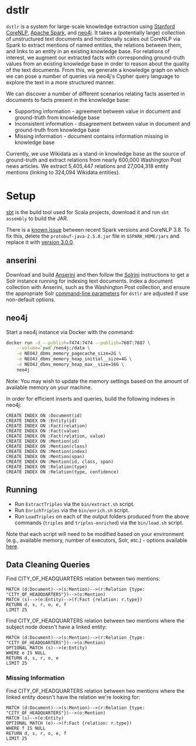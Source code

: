 # dstlr

`dstlr` is a system for large-scale knowledge extraction using [Stanford CoreNLP](https://stanfordnlp.github.io/CoreNLP/), [Apache Spark](https://spark.apache.org/), and [neo4j](https://neo4j.com/). It takes a (potentially large) collection of unstructured text documents and horiztonally scales out CoreNLP via Spark to extract mentions of named entities, the relations between them, and links to an entity in an existing knowledge base. For relations of interest, we augment our extracted facts with corresponding ground-truth values from an existing knowledge base in order to reason about the quality of the text documents. From this, we generate a knowledge graph on which we can pose a number of queries via neo4j's Cypher query language to explore the text in a more structured manner.

We can discover a number of different scenarios relating facts asserted in documents to facts present in the knowledge base:
+ Supporting information - agreement between value in document and ground-truth from knowledge base
+ Inconsistent information - disagreement between value in document and ground-truth from knowledge base
+ Missing information - document contains information missing in knowledge base

Currently, we use Wikidata as a stand-in knowledge base as the source of ground-truth and extract relations from nearly 600,000 Washington Post news articles. We extract 5,405,447 relations and 27,004,318 entity mentions (linking to 324,094 Wikidata entities).

# Setup

[sbt](https://www.scala-sbt.org/) is the build tool used for Scala projects, download it and run `sbt assembly` to build the JAR.

There is a [known issue](https://github.com/stanfordnlp/CoreNLP/issues/556) between recent Spark versions and CoreNLP 3.8. To fix this, delete the `protobuf-java-2.5.0.jar` file in `$SPARK_HOME/jars` and replace it with [version 3.0.0](https://repo1.maven.org/maven2/com/google/protobuf/protobuf-java/3.0.0/protobuf-java-3.0.0.jar).

## anserini

Download and build [Anserini](http://anserini.io) and then follow the [Solrini](https://github.com/castorini/anserini/blob/master/docs/solrini.md) instructions to get a Solr instance running for indexing text documents. Index a document collection with Anserini, such as the Washington Post collection, and ensure the appropriate Solr [command-line parameters](https://github.com/dstlry/dstlr/blob/master/src/main/scala/io/dstlr/package.scala) for `dstlr` are adjusted if use non-default options.

## neo4j

Start a neo4j instance via Docker with the command:
```bash
docker run -d --publish=7474:7474 --publish=7687:7687 \
    --volume=`pwd`/neo4j:/data \
    -e NEO4J_dbms_memory_pagecache_size=2G \
    -e NEO4J_dbms_memory_heap_initial__size=4G \
    -e NEO4J_dbms_memory_heap_max__size=16G \
    neo4j
```

Note: You may wish to update the memory settings based on the amount of available memory on your machine.

In order for efficient inserts and queries, build the following indexes in neo4j:
```
CREATE INDEX ON :Document(id)
CREATE INDEX ON :Entity(id)
CREATE INDEX ON :Fact(relation)
CREATE INDEX ON :Fact(value)
CREATE INDEX ON :Fact(relation, value)
CREATE INDEX ON :Mention(id)
CREATE INDEX ON :Mention(class)
CREATE INDEX ON :Mention(index)
CREATE INDEX ON :Mention(span)
CREATE INDEX ON :Mention(id, class, span)
CREATE INDEX ON :Relation(type)
CREATE INDEX ON :Relation(type, confidence)
```

## Running

* Run `ExtractTriples` via the `bin/extract.sh` script.
* Run `EnrichTriples` via the `bin/enrich.sh` script.
* Run `LoadTriples` on each of the output folders produced from the above commands (`triples` and `triples-enriched`) via the `bin/load.sh` script.

Note that each script will need to be modified based on your environment (e.g., available memory, number of executors, Solr, etc.) - options available [here](src/main/scala/io/dstlr/package.scala).

## Data Cleaning Queries

Find CITY_OF_HEADQUARTERS relation between two mentions:
```
MATCH (d:Document)-->(s:Mention)-->(r:Relation {type: "CITY_OF_HEADQUARTERS"})-->(o:Mention)
MATCH (s)-->(e:Entity)-->(f:Fact {relation: r.type})
RETURN d, s, r, o, e, f
LIMIT 25
```

Find CITY_OF_HEADQUARTERS relation between two mentions where the subject node doesn't have a linked entity:
```
MATCH (d:Document)-->(s:Mention)-->(r:Relation {type: "CITY_OF_HEADQUARTERS"})-->(o:Mention)
OPTIONAL MATCH (s)-->(e:Entity)
WHERE e IS NULL
RETURN d, s, r, o, e
LIMIT 25
```

### Missing Information
Find CITY_OF_HEADQUARTERS relation between two mentions where the linked entity doesn't have the relation we're looking for:
```
MATCH (d:Document)-->(s:Mention)-->(r:Relation {type: "CITY_OF_HEADQUARTERS"})-->(o:Mention)
MATCH (s)-->(e:Entity)
OPTIONAL MATCH (e)-->(f:Fact {relation: r.type})
WHERE f IS NULL
RETURN d, s, r, o, e, f
LIMIT 25
```
